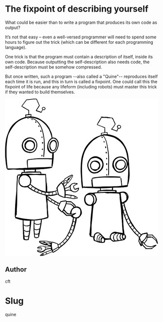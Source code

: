<!-- BEGIN TITLE -->
# The fixpoint of describing yourself
<!-- END TITLE -->

<!-- BEGIN BODY -->
What could be easier than to write a program that produces its own
code as output?

It’s not that easy – even a well-versed programmer will need to spend
some hours to figure out the trick (which can be different for each
programming language).

One trick is that the program must contain a description of itself,
inside its own code. Because outputting the self-description also
needs code, the self-description must be somehow compressed.

But once written, such a program --also called a "Quine"-- reproduces
itself each time it is run, and this in turn is called a fixpoint.
One could call this the fixpoint of life because any lifeform
(including robots) must master this trick if they wanted to build
themselves.

<!-- END BODY -->

![robots building another robot](../images/image-121-quine.svg)

## Author
<!-- BEGIN AUTHOR -->
cft
<!-- END AUTHOR -->

# Slug
<!-- BEGIN SLUG -->
quine
<!-- END SLUG -->
